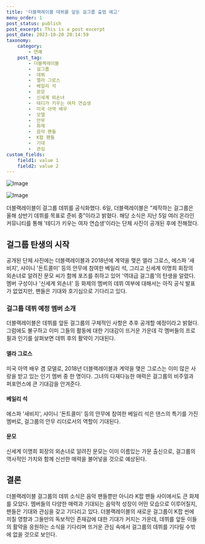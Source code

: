 ```yaml
---
title: '더블랙레이블 데뷔를 앞둔 걸그룹 출범 예고'
menu_order: 1
post_status: publish
post_excerpt: This is a post excerpt
post_date: 2023-10-20 20:14:59
taxonomy:
    category:
        - 연예
    post_tag:
        - 더블랙레이블
        -  걸그룹
        -  데뷔
        -  엘라 그로스
        -  베일리 석
        -  문모
        -  신세계 외손녀
        -  테디가 키우는 여자 연습생
        -  미국 아역 배우
        -  모델
        -  안무
        -  화제
        -  음악 팬들
        -  K팝 팬들
        -  기대
        -  관심
custom_fields:
    field1: value 1
    field2: value 2
---
```


![Image](https://mimgnews.pstatic.net/image/477/2024/02/06/0000472456_001_20240206161306520.jpg?type=w540)

![Image](https://ssl.pstatic.net/mimgnews/image/477/2024/02/06/0000472456_002_20240206161306557.jpg?type=w540)


더블랙레이블이 걸그룹 데뷔를 공식화했다. 6일, 더블랙레이블은 "제작하는 걸그룹은 올해 상반기 데뷔를 목표로 준비 중"이라고 밝혔다. 해당 소식은 지난 5일 여러 온라인 커뮤니티를 통해 '테디가 키우는 여자 연습생'이라는 단체 사진이 공개된 후에 전해졌다. 

## 걸그룹 탄생의 시작
공개된 단체 사진에는 더블랙레이블과 2018년에 계약을 맺은 엘라 그로스, 에스파 '새비지', 샤이니 '돈트콜미' 등의 안무에 참여한 베일리 석, 그리고 신세계 이명희 회장의 외손녀로 알려진 문모 씨가 함께 포즈를 취하고 있어 '역대급 걸그룹'의 탄생을 알렸다. 멤버 구성이나 '신세계 외손녀' 등 화제의 멤버의 데뷔 여부에 대해서는 아직 공식 발표가 없었지만, 팬들은 기대와 호기심으로 기다리고 있다.

### 걸그룹 데뷔 예정 멤버 소개
더블랙레이블은 데뷔를 앞둔 걸그룹의 구체적인 사항은 추후 공개할 예정이라고 밝혔다. 그럼에도 불구하고 이미 그들의 활동에 대한 기대감이 뜨거운 가운데 각 멤버들의 프로필과 인기를 살펴보면 데뷔 후의 활약이 기대된다.

#### 엘라 그로스
미국 아역 배우 겸 모델로, 2018년 더블랙레이블과 계약을 맺은 그로스는 이미 많은 사랑을 받고 있는 인기 멤버 중 한 명이다. 그녀의 다재다능한 매력은 걸그룹의 비주얼과 퍼포먼스에 큰 기대감을 안겨준다.

#### 베일리 석
에스파 '새비지', 샤이니 '돈트콜미' 등의 안무에 참여한 베일리 석은 댄스의 특기를 가진 멤버로, 걸그룹의 안무 리더로서의 역할이 기대된다. 

#### 문모
신세계 이명희 회장의 외손녀로 알려진 문모는 이미 이름있는 가문 출신으로, 걸그룹의 역사적인 가치와 함께 신선한 매력을 불어넣을 것으로 예상된다.

## 결론
더블랙레이블 걸그룹의 데뷔 소식은 음악 팬들뿐만 아니라 K팝 팬들 사이에서도 큰 화제를 모았다. 멤버들의 다양한 매력과 기대되는 음악적 성장이 어떤 모습으로 이루어질지, 팬들은 기대와 관심을 갖고 기다리고 있다. 더블랙레이블의 새로운 걸그룹이 K팝 씬에 끼칠 영향과 그들만의 독보적인 존재감에 대한 기대가 커지는 가운데, 데뷔를 앞둔 이들의 활약을 응원하는 소식을 기다리며 뜨거운 관심 속에서 걸그룹의 데뷔를 기다릴 수밖에 없을 것으로 보인다.
